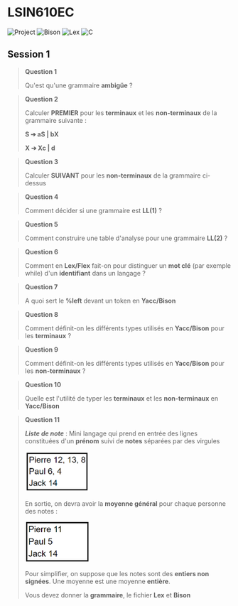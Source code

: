 # LSIN610EC
![Project](https://img.shields.io/badge/Correction-Project-2F77DF?labelColor=679EEE&style=for-the-badge)
![Bison](https://img.shields.io/badge/Bison-4b6c4b?style=for-the-badge)
![Lex](https://img.shields.io/badge/Lex-dbca00?style=for-the-badge)
![C](https://img.shields.io/badge/C-A8B9CC?style=for-the-badge&logo=c&logoColor=ffffff)

## Session 1

> **Question 1** 
>
> Qu'est qu'une grammaire **ambigüe** ?

> **Question 2** 
>
> Calculer **PREMIER** pour les **terminaux** et les **non-terminaux** de la grammaire suivante :
>
> **S ➔ aS | bX**
>
> **X ➔ Xc | d**

> **Question 3** 
>
> Calculer **SUIVANT** pour les **non-terminaux** de la grammaire ci-dessus

> **Question 4**
>
> Comment décider si une grammaire est **LL(1)** ?

> **Question 5**
>
> Comment construire une table d'analyse pour une grammaire **LL(2)** ?

> **Question 6**
>
> Comment en **Lex/Flex** fait-on pour distinguer un **mot clé** (par exemple while) d'un **identifiant** dans un langage ?

> **Question 7**
>
> A quoi sert le **%left** devant un token en **Yacc/Bison**

> **Question 8**
>
> Comment définit-on les différents types utilisés en **Yacc/Bison** pour les **terminaux** ?

> **Question 9**
>
> Comment définit-on les différents types utilisés en **Yacc/Bison** pour les **non-terminaux** ?

> **Question 10**
>
> Quelle est l'utilité de typer les **terminaux** et les **non-terminaux** en **Yacc/Bison**

> **Question 11**
>
> ***Liste de note*** :
> Mini langage qui prend en entrée des lignes constituées d'un **prénom** suivi de **notes** séparées par des virgules
>
> <img src="image/exemple.png" width="145" height="93" />
>
> En sortie, on devra avoir la **moyenne général** pour chaque personne des notes :
>
> <img src="image/moyenne.png" width="145" height="93" />
>
> Pour simplifier, on suppose que les notes sont des **entiers non signées**. Une moyenne est une moyenne **entière**.
>
> Vous devez donner la **grammaire**, le fichier **Lex** et **Bison**


